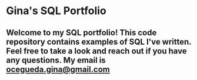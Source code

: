 # Gina's SQL Portfolio

## Welcome to my SQL portfolio! This code repository contains examples of SQL I've written. Feel free to take a look and reach out if you have any questions. My email is ocegueda.gina@gmail.com
